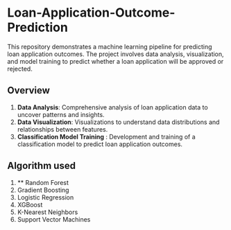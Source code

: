 # Loan-Application-Outcome-Prediction

This repository demonstrates a machine learning pipeline for predicting loan application outcomes. The project involves data analysis, visualization, and model training to predict whether a loan application will be approved or rejected.

## Overview
1. **Data Analysis**: Comprehensive analysis of loan application data to uncover patterns and insights.
2. **Data Visualization**: Visualizations to understand data distributions and relationships between features.
3. **Classification Model Training** : Development and training of a classification model to predict loan application outcomes.

## Algorithm used
1. ** Random Forest
2. Gradient Boosting
3. Logistic Regression
4. XGBoost
5. K-Nearest Neighbors
6. Support Vector Machines
